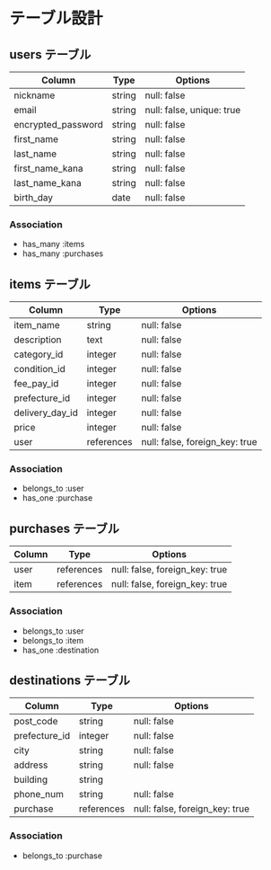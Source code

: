 # テーブル設計

## users テーブル

| Column             | Type   | Options     |
| ------------------ | ------ | ----------- |
| nickname           | string | null: false |
| email              | string | null: false, unique: true |
| encrypted_password | string | null: false |
| first_name         | string | null: false |
| last_name          | string | null: false |
| first_name_kana    | string | null: false |
| last_name_kana     | string | null: false |
| birth_day          | date   | null: false |

### Association

- has_many :items
- has_many :purchases

## items テーブル

| Column             | Type       | Options     |
| ------------------ | ---------- | ----------- |
| item_name          | string     | null: false |
| description        | text       | null: false |
| category_id        | integer    | null: false |
| condition_id       | integer    | null: false |
| fee_pay_id         | integer    | null: false |
| prefecture_id      | integer    | null: false |
| delivery_day_id    | integer    | null: false |
| price              | integer    | null: false |
| user               | references | null: false, foreign_key: true |

### Association

- belongs_to :user
- has_one :purchase

## purchases テーブル

| Column      | Type       | Options                        |
| ----------- | ---------- | ------------------------------ |
| user        | references | null: false, foreign_key: true |
| item        | references | null: false, foreign_key: true |

### Association

- belongs_to :user
- belongs_to :item
- has_one :destination

## destinations テーブル

| Column         | Type       | Options     |
| -------------- | ---------- | ----------- |
| post_code      | string     | null: false |
| prefecture_id  | integer    | null: false |
| city           | string     | null: false |
| address        | string     | null: false |
| building       | string     |             |
| phone_num      | string     | null: false |
| purchase       | references | null: false, foreign_key: true |

### Association

- belongs_to :purchase